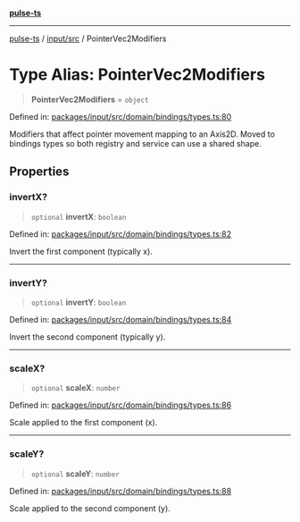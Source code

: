 [**pulse-ts**](../../../README.md)

***

[pulse-ts](../../../README.md) / [input/src](../README.md) / PointerVec2Modifiers

# Type Alias: PointerVec2Modifiers

> **PointerVec2Modifiers** = `object`

Defined in: [packages/input/src/domain/bindings/types.ts:80](https://github.com/jlehett/pulse-ts/blob/a2a18767041a6b69ca4c5f6131d2de266097750e/packages/input/src/domain/bindings/types.ts#L80)

Modifiers that affect pointer movement mapping to an Axis2D.
Moved to bindings types so both registry and service can use a shared shape.

## Properties

### invertX?

> `optional` **invertX**: `boolean`

Defined in: [packages/input/src/domain/bindings/types.ts:82](https://github.com/jlehett/pulse-ts/blob/a2a18767041a6b69ca4c5f6131d2de266097750e/packages/input/src/domain/bindings/types.ts#L82)

Invert the first component (typically x).

***

### invertY?

> `optional` **invertY**: `boolean`

Defined in: [packages/input/src/domain/bindings/types.ts:84](https://github.com/jlehett/pulse-ts/blob/a2a18767041a6b69ca4c5f6131d2de266097750e/packages/input/src/domain/bindings/types.ts#L84)

Invert the second component (typically y).

***

### scaleX?

> `optional` **scaleX**: `number`

Defined in: [packages/input/src/domain/bindings/types.ts:86](https://github.com/jlehett/pulse-ts/blob/a2a18767041a6b69ca4c5f6131d2de266097750e/packages/input/src/domain/bindings/types.ts#L86)

Scale applied to the first component (x).

***

### scaleY?

> `optional` **scaleY**: `number`

Defined in: [packages/input/src/domain/bindings/types.ts:88](https://github.com/jlehett/pulse-ts/blob/a2a18767041a6b69ca4c5f6131d2de266097750e/packages/input/src/domain/bindings/types.ts#L88)

Scale applied to the second component (y).
